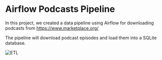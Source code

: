 # Airflow Podcasts Pipeline

In this project, we created a data pipeline using Airflow for downloading podcasts from https://www.marketplace.org/ 

The pipeline will download podcast episodes and load them into a SQLite database.

![ETL](https://drive.google.com/uc?id=1ssR9ptDjMHvWdBe7rPmr6N6TxYaAj0z3)

